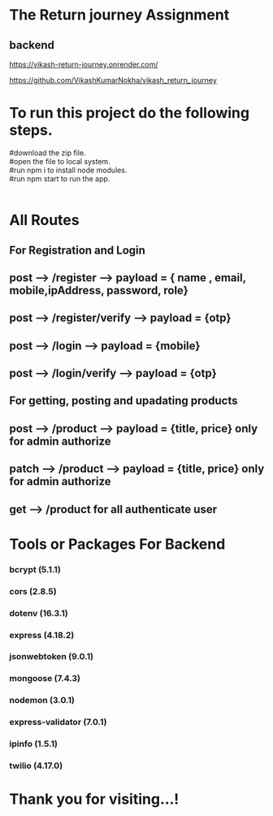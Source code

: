 # The Return journey Assignment

## backend 
https://vikash-return-journey.onrender.com/

https://github.com/VikashKumarNokha/vikash_return_journey


# To run this project do the following steps.
#download the zip file.
<br/>
#open the file to local system.
<br/>
#run npm i to install node modules.
<br/>
#run npm start to run the app.
<br/>
<br/>

# All Routes 
## For Registration and Login
## post -->  /register           --> payload = { name , email, mobile,ipAddress, password, role} 
## post -->  /register/verify    --> payload = {otp}
## post -->  /login              --> payload = {mobile}
## post -->  /login/verify       --> payload = {otp}

## For getting, posting and upadating products
## post --> /product     --> payload = {title, price}  only for admin authorize 
## patch --> /product    --> payload = {title, price}  only for admin authorize
## get -->   /product                                  for all authenticate user  


#  Tools or Packages For Backend 

###  bcrypt (5.1.1)
###  cors (2.8.5)
### dotenv  (16.3.1)
### express  (4.18.2)
### jsonwebtoken (9.0.1)
### mongoose (7.4.3)
 ### nodemon (3.0.1)
 ### express-validator (7.0.1)
 ### ipinfo (1.5.1)
 ### twilio (4.17.0)


<h1>Thank you for visiting...!</h1>
